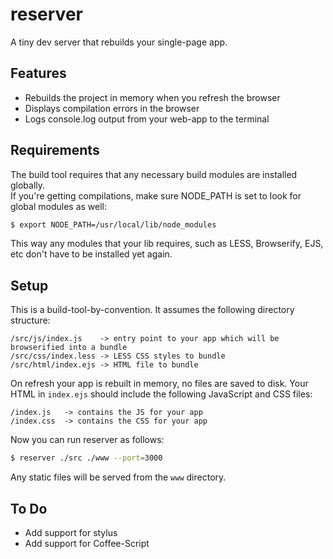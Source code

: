 reserver
========

A tiny dev server that rebuilds your single-page app.

## Features

- Rebuilds the project in memory when you refresh the browser
- Displays compilation errors in the browser
- Logs console.log output from your web-app to the terminal

## Requirements

The build tool requires that any necessary build modules are installed globally.  
If you're getting compilations, make sure NODE_PATH is set to look for global modules as well:

```bash
$ export NODE_PATH=/usr/local/lib/node_modules
```

This way any modules that your lib requires, such as LESS, Browserify, EJS, etc don't have to be installed yet again.

## Setup

This is a build-tool-by-convention.  It assumes the following directory structure:

```
/src/js/index.js 	-> entry point to your app which will be browserified into a bundle
/src/css/index.less -> LESS CSS styles to bundle
/src/html/index.ejs -> HTML file to bundle
```

On refresh your app is rebuilt in memory, no files are saved to disk.
Your HTML in `index.ejs` should include the following JavaScript and CSS files:

```
/index.js 	-> contains the JS for your app
/index.css  -> contains the CSS for your app
```

Now you can run reserver as follows:

```bash
$ reserver ./src ./www --port=3000
```

Any static files will be served from the `www` directory.

## To Do

- Add support for stylus
- Add support for Coffee-Script
